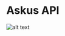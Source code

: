 # Askus API

![alt text](https://github.com/dagemk01/AskusFam/reimagined-octo-palm-tree/img/bd.jpg?raw=true)
